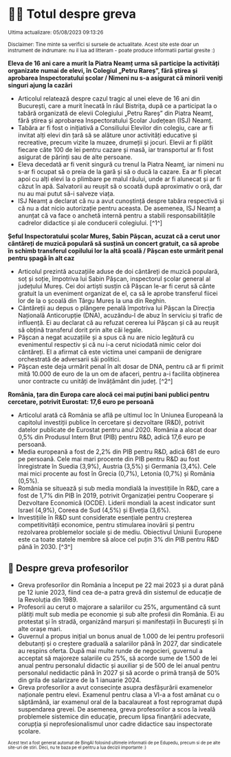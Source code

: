 # 👩‍🏫 Totul despre greva
<sub>Ultima actualizare: 05/08/2023 09:13:26</sub>

<sub>Disclaimer: Tine minte sa verifici si sursele de actualitate. Acest site este doar un instrument de indrumare: nu il lua ad litteram - poate produce informatii partial gresite :)</sub>

**Eleva de 16 ani care a murit la Piatra Neamț urma să participe la activități organizate numai de elevi, în Colegiul „Petru Rareș”, fără știrea și aprobarea Inspectoratului școlar / Nimeni nu s-a asigurat că minorii veniți singuri ajung la cazări**
- Articolul relatează despre cazul tragic al unei eleve de 16 ani din București, care a murit înecată în râul Bistrița, după ce a participat la o tabără organizată de elevii Colegiului „Petru Rareș” din Piatra Neamț, fără știrea și aprobarea Inspectoratului Școlar Județean (ISJ) Neamț.
- Tabăra ar fi fost o inițiativă a Consiliului Elevilor din colegiu, care ar fi invitat alți elevi din țară să se alăture unor activități educative și recreative, precum vizite la muzee, drumeții și jocuri. Elevii ar fi plătit fiecare câte 100 de lei pentru cazare și masă, iar transportul ar fi fost asigurat de părinți sau de alte persoane.
- Eleva decedată ar fi venit singură cu trenul la Piatra Neamț, iar nimeni nu s-ar fi ocupat să o preia de la gară și să o ducă la cazare. Ea ar fi plecat apoi cu alți elevi la o plimbare pe malul râului, unde ar fi alunecat și ar fi căzut în apă. Salvatorii au reușit să o scoată după aproximativ o oră, dar nu au mai putut să-i salveze viața.
- ISJ Neamț a declarat că nu a avut cunoștință despre tabăra respectivă și că nu a dat nicio autorizație pentru aceasta. De asemenea, ISJ Neamț a anunțat că va face o anchetă internă pentru a stabili responsabilitățile cadrelor didactice și ale conducerii colegiului. [^1^]

**Șeful Inspectoratului școlar Mureș, Sabin Pășcan, acuzat că a cerut unor cântăreți de muzică populară să susțină un concert gratuit, ca să aprobe în schimb transferul copilului lor la altă școală / Pășcan este urmărit penal pentru șpagă în alt caz**
- Articolul prezintă acuzațiile aduse de doi cântăreți de muzică populară, soț și soție, împotriva lui Sabin Pășcan, inspectorul școlar general al județului Mureș. Cei doi artiști susțin că Pășcan le-ar fi cerut să cânte gratuit la un eveniment organizat de el, ca să le aprobe transferul fiicei lor de la o școală din Târgu Mureș la una din Reghin.
- Cântăreții au depus o plângere penală împotriva lui Pășcan la Direcția Națională Anticorupție (DNA), acuzându-l de abuz în serviciu și trafic de influență. Ei au declarat că au refuzat cererea lui Pășcan și că au reușit să obțină transferul dorit prin alte căi legale.
- Pășcan a negat acuzațiile și a spus că nu are nicio legătură cu evenimentul respectiv și că nu i-a cerut niciodată nimic celor doi cântăreți. El a afirmat că este victima unei campanii de denigrare orchestrată de adversarii săi politici.
- Pășcan este deja urmărit penal în alt dosar de DNA, pentru că ar fi primit mită 10.000 de euro de la un om de afaceri, pentru a-i facilita obținerea unor contracte cu unități de învățământ din județ. [^2^]

**România, țara din Europa care alocă cei mai puțini bani publici pentru cercetare, potrivit Eurostat: 17,6 euro pe persoană**
- Articolul arată că România se află pe ultimul loc în Uniunea Europeană la capitolul investiții publice în cercetare și dezvoltare (R&D), potrivit datelor publicate de Eurostat pentru anul 2020. România a alocat doar 0,5% din Produsul Intern Brut (PIB) pentru R&D, adică 17,6 euro pe persoană.
- Media europeană a fost de 2,2% din PIB pentru R&D, adică 681 de euro pe persoană. Cele mai mari procente din PIB pentru R&D au fost înregistrate în Suedia (3,9%), Austria (3,5%) și Germania (3,4%). Cele mai mici procente au fost în Grecia (0,7%), Letonia (0,7%) și România (0,5%).
- România se situează și sub media mondială la investițiile în R&D, care a fost de 1,7% din PIB în 2019, potrivit Organizației pentru Cooperare și Dezvoltare Economică (OCDE). Liderii mondiali la acest indicator sunt Israel (4,9%), Coreea de Sud (4,5%) și Elveția (3,6%).
- Investițiile în R&D sunt considerate esențiale pentru creșterea competitivității economice, pentru stimularea inovării și pentru rezolvarea problemelor sociale și de mediu. Obiectivul Uniunii Europene este ca toate statele membre să aloce cel puțin 3% din PIB pentru R&D până în 2030. [^3^]

## 🏫 Despre greva profesorilor
- Greva profesorilor din România a început pe 22 mai 2023 și a durat până pe 12 iunie 2023, fiind cea de-a patra grevă din sistemul de educație de la Revoluția din 1989.
- Profesorii au cerut o majorare a salariilor cu 25%, argumentând că sunt plătiți mult sub media pe economie și sub alte profesii din România. Ei au protestat și în stradă, organizând marșuri și manifestații în București și în alte orașe mari.
- Guvernul a propus inițial un bonus anual de 1.000 de lei pentru profesorii debutanți și o creștere graduală a salariilor până în 2027, dar sindicatele au respins oferta. După mai multe runde de negocieri, guvernul a acceptat să majoreze salariile cu 25%, să acorde sume de 1.500 de lei anual pentru personalul didactic și auxiliar și de 500 de lei anual pentru personalul nedidactic până în 2027 și să acorde o primă tranșă de 50% din grila de salarizare de la 1 ianuarie 2024.
- Greva profesorilor a avut consecințe asupra desfășurării examenelor naționale pentru elevi. Examenul pentru clasa a VI-a a fost amânat cu o săptămână, iar examenul oral de la bacalaureat a fost reprogramat după suspendarea grevei. De asemenea, greva profesorilor a scos la iveală problemele sistemice din educație, precum lipsa finanțării adecvate, corupția și neprofesionalismul unor cadre didactice sau inspectorate școlare.


<sub><sub>Acest text a fost generat automat de BingAI folosind ultimele informatii de pe Edupedu, precum si de pe alte site-uri de stiri. Deci, nu te baza pe el pentru a lua decizii importante :)</sub></sub>